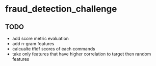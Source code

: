 # fraud_detection_challenge


## TODO
* add score metric evaluation
* add n-gram features
* calcualte tfidf scores of each commands
* take only features that have higher correlation to target then random features